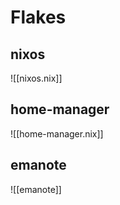 # Flakes

## nixos

![[nixos.nix]]

## home-manager

![[home-manager.nix]]

## emanote

![[emanote]]